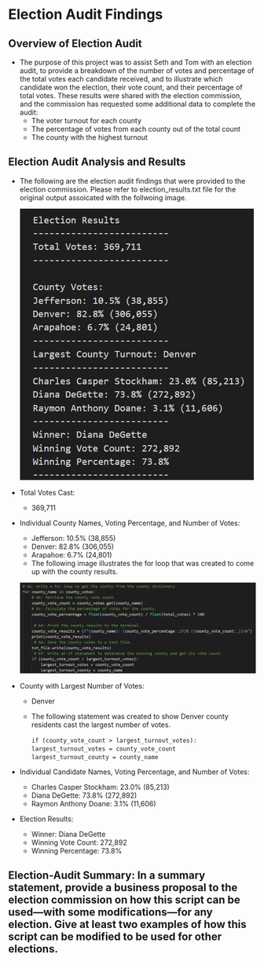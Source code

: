 # Election Audit Findings

## Overview of Election Audit
- The purpose of this project was to assist Seth and Tom with an election audit, to provide a breakdown of the number of votes and percentage of the total votes each candidate received, and to illustrate which candidate won the election, their vote count, and their percentage of total votes.  These results were shared with the election commission, and the commission has requested some additional data to complete the audit:
  - The voter turnout for each county
  - The percentage of votes from each county out of the total count
  - The county with the highest turnout


## Election Audit Analysis and Results
- The following are the election audit findings that were provided to the election commission.  Please refer to election_results.txt file for the original output assoicated with the follwoing image.

  ![Election_Results_Findings](Resources/Election_Results_Findings.PNG)

- Total Votes Cast: 
  - 369,711
- Individual County Names, Voting Percentage, and Number of Votes:
  - Jefferson: 10.5% (38,855)
  - Denver: 82.8% (306,055)
  - Arapahoe: 6.7% (24,801)
  - The following image illustrates the for loop that was created to come up with the county results.
   
   ![County_Vote_Findings](Resources/County_Vote_Findings.PNG)
  
           
- County with Largest Number of Votes:
  - Denver
  - The following statement was created to show Denver county residents cast the largest number of votes.
    
    `if (county_vote_count > largest_turnout_votes):
            largest_turnout_votes = county_vote_count
            largest_turnout_county = county_name`
- Individual Candidate Names, Voting Percentage, and Number of Votes:
   - Charles Casper Stockham: 23.0% (85,213)
   - Diana DeGette: 73.8% (272,892)
   - Raymon Anthony Doane: 3.1% (11,606) 
- Election Results:
  - Winner: Diana DeGette
  - Winning Vote Count: 272,892
  - Winning Percentage: 73.8% 
## Election-Audit Summary: In a summary statement, provide a business proposal to the election commission on how this script can be used—with some modifications—for any election. Give at least two examples of how this script can be modified to be used for other elections.
